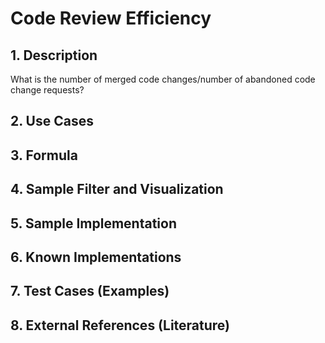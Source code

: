 # Code Review Efficiency

## 1. Description
What is the number of merged code changes/number of abandoned code change requests?

## 2. Use Cases

## 3. Formula

## 4. Sample Filter and Visualization

## 5. Sample Implementation

## 6. Known Implementations

## 7. Test Cases (Examples)

## 8. External References (Literature)
